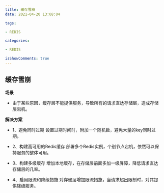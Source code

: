 ```yaml
---
title: 缓存雪崩
date: 2021-04-20 13:08:04

tags:

- REDIS

categories:

- REDIS

isShowComments: true
---
```


## 缓存雪崩

**场景**

- 由于某些原因，缓存层不能提供服务，导致所有的请求直达存储层，造成存储层宕机。

**解决方案**

- 1、避免同时过期
  设置过期时间时，附加一个随机数，避免大量的key同时过期。

- 2、构建高可用的Redis缓存
  部署多个Redis实例，个别节点宕机，依然可以保持服务的整体可用。

- 3、构建多级缓存
  增加本地缓存，在存储层前面多加一级屏障，降低请求直达存储层的几率。

- 4、启用限流和降级措施
  对存储层增加限流措施，当请求超出限制时，对其提供降级服务。
